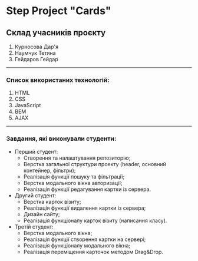 # Step Project "Cards" 

## Склад учасників проєкту
1. Курносова Дар'я
2. Наумчук Тетяна
3. Гейдаров Гейдар 
***
### Список використаних технологій:
1. HTML
2. СSS
3. JavaScript
4. BEM
5. AJAX
*** 
### Завдання, які виконували студенти:  
* Перший студент:
    * Створення та налаштування репозиторію;
    * Верстка загальної структури проекту (header, основний контейнер, фільтри);
    * Реалізація функції пошуку та фільтрації;
    * Верстка модального вікна авторизації;
    * Реалізація функції редагування картки із сервера.
* Другий студент:
    * Верстка карток візиту;
    * Реалізація функції видалення картки із сервера;
    * Дизайн сайту;
    * Реалізація функціоналу карток візиту (написання класу).
*  Третій студент:
    * Верстка модального вікна;
    * Реалізація функції створення картки на сервері;
    * Реалізація функціоналу модального вікна;
    * Реалізація переміщення карточок методом Drag&Drop.
 
    

